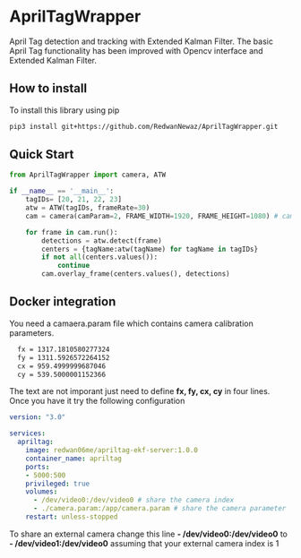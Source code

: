 # AprilTagWrapper


April Tag detection and tracking with Extended Kalman Filter.
The basic April Tag functionality has been improved with Opencv interface and Extended Kalman Filter.
     

## How to install 
To install this library using pip 
```bash 
pip3 install git+https://github.com/RedwanNewaz/AprilTagWrapper.git
```

## Quick Start 


```python 
from AprilTagWrapper import camera, ATW

if __name__ == '__main__':
    tagIDs= [20, 21, 22, 23]
    atw = ATW(tagIDs, frameRate=30)
    cam = camera(camParam=2, FRAME_WIDTH=1920, FRAME_HEIGHT=1080) # camParam = webcam int index | default webcam index is 0

    for frame in cam.run():
        detections = atw.detect(frame)
        centers = {tagName:atw(tagName) for tagName in tagIDs}
        if not all(centers.values()):
            continue
        cam.overlay_frame(centers.values(), detections)
```

## Docker integration 

You need a camaera.param file which contains camera calibration parameters.
```txt
  fx = 1317.1810580277324
  fy = 1311.5926572264152
  cx = 959.4999999687046
  cy = 539.5000001152366
```
The text are not imporant just need to define **fx, fy, cx, cy** in four lines. 
Once you have it try the following configuration 


```yaml
version: "3.0"

services:
  apriltag:
    image: redwan06me/apriltag-ekf-server:1.0.0
    container_name: apriltag
    ports:
    - 5000:500
    privileged: true
    volumes:
      - /dev/video0:/dev/video0 # share the camera index
      - ./camera.param:/app/camera.param # share the camera parameter
    restart: unless-stopped
 ```
 
 To share an external camera change this line 
 **- /dev/video0:/dev/video0** to **- /dev/video1:/dev/video0**
 assuming that your external camera index is 1 
 
